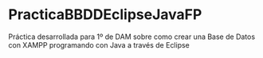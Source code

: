 # PracticaBBDDEclipseJavaFP
Práctica desarrollada para 1º de DAM sobre como crear una Base de Datos con XAMPP programando con Java a través de Eclipse
